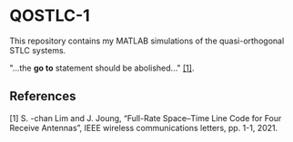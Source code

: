 # QOSTLC-1
This repository contains my MATLAB simulations of the quasi-orthogonal STLC systems.

"...the **go to** statement should be abolished..." [[1]](#1).

## References
<a id="1">[1]</a> 
S. -chan Lim and J. Joung, “Full-Rate Space–Time Line Code for Four Receive Antennas”, IEEE wireless communications letters, pp. 1-1, 2021.
